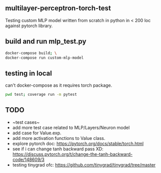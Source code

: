 ## multilayer-perceptron-torch-test

Testing custom MLP model written from scratch in python in < 200 loc against pytorch library.

## build and run mlp_test.py
```bash
docker-compose build; \
docker-compose run custom-mlp-model
```
## testing in local
can't docker-compose as it requires torch package.
```bash
pwd test; coverage run -m pytest
```

## TODO
- ~test cases~
- add more test case related to MLP/Layers/Neuron model
- add case for Value.exp.
- add more activation functions to Value class.
- explore pytorch doc: https://pytorch.org/docs/stable/torch.html
- see if i can change tanh backward pass XD: https://discuss.pytorch.org/t/change-the-tanh-backward-code/148609/3
- testing tinygrad ofc: https://github.com/tinygrad/tinygrad/tree/master